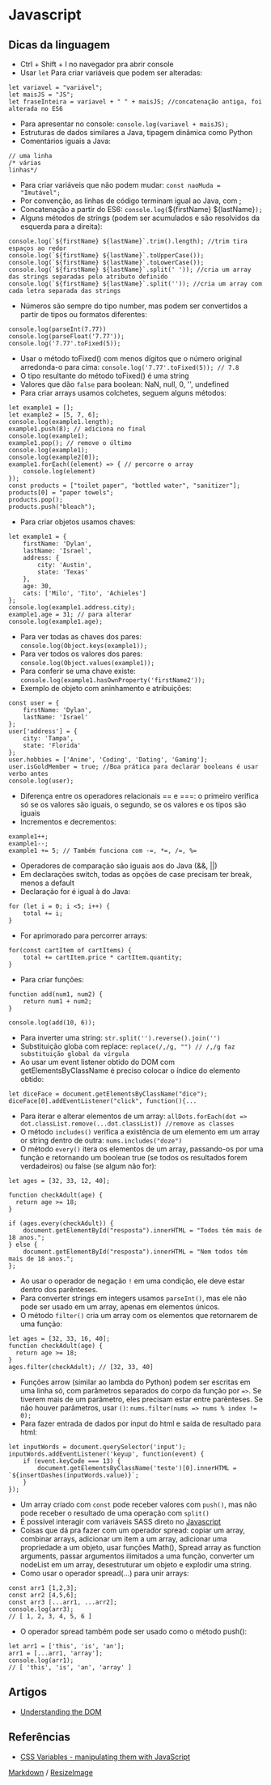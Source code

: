# Javascript

## Dicas da linguagem
* Ctrl + Shift + I no navegador pra abrir console
* Usar `let` Para criar variáveis que podem ser alteradas:
```
let variavel = "variável";
let maisJS = "JS";
let fraseInteira = variavel + " " + maisJS; //concatenação antiga, foi alterada no ES6
```
* Para apresentar no console:
`console.log(variavel + maisJS);`
* Estruturas de dados similares a Java, tipagem dinâmica como Python
* Comentários iguais a Java:
```
// uma linha
/* várias
linhas*/
```
* Para criar variáveis que não podem mudar:
`const naoMuda = "Imutável";`
* Por convenção, as linhas de código terminam igual ao Java, com ;
* Concatenação a partir do ES6: 
`console.log(`${firstName} ${lastName}`);`
* Alguns métodos de strings (podem ser acumulados e são resolvidos da esquerda para a direita):
```
console.log(`${firstName} ${lastName}`.trim().length); //trim tira espaços ao redor
console.log(`${firstName} ${lastName}`.toUpperCase());
console.log(`${firstName} ${lastName}`.toLowerCase());
console.log(`${firstName} ${lastName}`.split(' ')); //cria um array das strings separadas pelo atributo definido
console.log(`${firstName} ${lastName}`.split('')); //cria um array com cada letra separada das strings

```
* Números são sempre do tipo number, mas podem ser convertidos a partir de tipos ou formatos diferentes:
```
console.log(parseInt(7.77))
console.log(parseFloat('7.77'));
console.log('7.77'.toFixed(5));
```
* Usar o método toFixed() com menos dígitos que o número original arredonda-o para cima: `console.log('7.77'.toFixed(5)); // 7.8`
* O tipo resultante do método toFixed() é uma string
* Valores que dão `false` para boolean: NaN, null, 0, '', undefined
* Para criar arrays usamos colchetes, seguem alguns métodos:
```
let example1 = [];
let example2 = [5, 7, 6];
console.log(example1.length);
example1.push(8); // adiciona no final
console.log(example1);
example1.pop(); // remove o último
console.log(example1);
console.log(example2[0]);
example1.forEach((element) => { // percorre o array
    console.log(element)
});
const products = ["toilet paper", "bottled water", "sanitizer"];
products[0] = "paper towels";
products.pop();
products.push("bleach");
```
* Para criar objetos usamos chaves:
```
let example1 = {
    firstName: 'Dylan',
    lastName: 'Israel',
    address: {
        city: 'Austin',
        state: 'Texas'
    },
    age: 30,
    cats: ['Milo', 'Tito', 'Achieles']
};
console.log(example1.address.city);
example1.age = 31; // para alterar
console.log(example1.age);
```
* Para ver todas as chaves dos pares: `console.log(Object.keys(example1));`
* Para ver todos os valores dos pares: `console.log(Object.values(example1));`
* Para conferir se uma chave existe: 
`console.log(example1.hasOwnProperty('firstName2'));`
* Exemplo de objeto com aninhamento e atribuições:
```
const user = {
    firstName: 'Dylan',
    lastName: 'Israel'
};
user['address'] = {
    city: 'Tampa',
    state: 'Florida'
};
user.hobbies = ['Anime', 'Coding', 'Dating', 'Gaming'];
user.isGoldMember = true; //Boa prática para declarar booleans é usar verbo antes
console.log(user);
```
* Diferença entre os operadores relacionais == e ===: o primeiro verifica só se os valores são iguais, o segundo, se os valores e os tipos são iguais
* Incrementos e decrementos:
```
example1++;
example1--;
example1 += 5; // Também funciona com -=, *=, /=, %=
```
* Operadores de comparação são iguais aos do Java (&&, ||)
* Em declarações switch, todas as opções de case precisam ter break, menos a default
* Declaração for é igual à do Java:
```
for (let i = 0; i <5; i++) {
    total += i;
}
```
* For aprimorado para percorrer arrays:
```
for(const cartItem of cartItems) {
    total += cartItem.price * cartItem.quantity;
}
```
* Para criar funções:
```
function add(num1, num2) {
    return num1 + num2;
}

console.log(add(10, 6));
```
* Para inverter uma string: `str.split('').reverse().join('')`
* Substituição globa com replace: `replace(/,/g, "") // /,/g faz substituição global da vírgula`
* Ao usar um event listener obtido do DOM com getElementsByClassName é preciso colocar o índice do elemento obtido:
```
let diceFace = document.getElementsByClassName("dice");
diceFace[0].addEventListener("click", function(){...
```
* Para iterar e alterar elementos de um array:
`allDots.forEach(dot => dot.classList.remove(...dot.classList)) //remove as classes`
* O método `includes()` verifica a existência de um elemento em um array or string dentro de outra: `nums.includes("doze")`
* O método `every()` itera os elementos de um array, passando-os por uma função e retornando um boolean true (se todos os resultados forem verdadeiros) ou false (se algum não for):
```
let ages = [32, 33, 12, 40];

function checkAdult(age) {
  return age >= 18;
}

if (ages.every(checkAdult)) {
    document.getElementById("resposta").innerHTML = "Todos têm mais de 18 anos.";
} else {
    document.getElementById("resposta").innerHTML = "Nem todos têm mais de 18 anos.";
};
```
* Ao usar o operador de negação `!` em uma condição, ele deve estar dentro dos parênteses.
* Para converter strings em integers usamos `parseInt()`, mas ele não pode ser usado em um array, apenas em elementos únicos.
* O método `filter()` cria um array com os elementos que retornarem de uma função:
```
let ages = [32, 33, 16, 40];
function checkAdult(age) {
  return age >= 18;
}
ages.filter(checkAdult); // [32, 33, 40]
```
* Funções arrow (similar ao lambda do Python) podem ser escritas em uma linha só, com parâmetros separados do corpo da função por `=>`. Se tiverem mais de um parâmetro, eles precisam estar entre parênteses. Se não houver parâmetros, usar `()`:
`nums.filter(nums => nums % index != 0);`
* Para fazer entrada de dados por input do html e saída de resultado para html:
```
let inputWords = document.querySelector('input');
inputWords.addEventListener('keyup', function(event) {
    if (event.keyCode === 13) {
        document.getElementsByClassName('teste')[0].innerHTML = `${insertDashes(inputWords.value)}`;
    }
});
```
* Um array criado com `const` pode receber valores com `push()`, mas não pode receber o resultado de uma operação com `split()` 
* É possível interagir com variáveis SASS direto no [Javascript](https://codepen.io/kevinpowell/pen/47a7913feb4cff477b0c9d7b0fe2008a)
* Coisas que dá pra fazer com um operador spread: copiar um array, combinar arrays, adicionar um item a um array, adicionar uma propriedade a um objeto, usar funções Math(), Spread array as function arguments, passar argumentos ilimitados a uma função, converter um nodeList em um array, desestruturar um objeto e explodir uma string.
* Como usar o operador spread(...) para unir arrays:
```
const arr1 [1,2,3];
const arr2 [4,5,6];
const arr3 [...arr1, ...arr2];
console.log(arr3);
// [ 1, 2, 3, 4, 5, 6 ]
```
* O operador spread também pode ser usado como o método push():
```
let arr1 = ['this', 'is', 'an'];
arr1 = [...arr1, 'array'];
console.log(arr1);
// [ 'this', 'is', 'an', 'array' ]
```

## Artigos
* [Understanding the DOM](https://dev.to/joshcarvel/properly-understanding-the-dom-2cg0)

## Referências
* [CSS Variables - manipulating them with JavaScript](https://youtu.be/cZ0yt67A7OM)

[Markdown](https://guides.github.com/features/mastering-markdown/) / [ResizeImage](https://resizeimage.net/)
